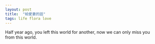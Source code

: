 ```yaml
---
layout: post
title:  "給愛妻的話"
tags: life flora love
---
```


Half year ago, you left this world for another, now we can only miss you from this world.

